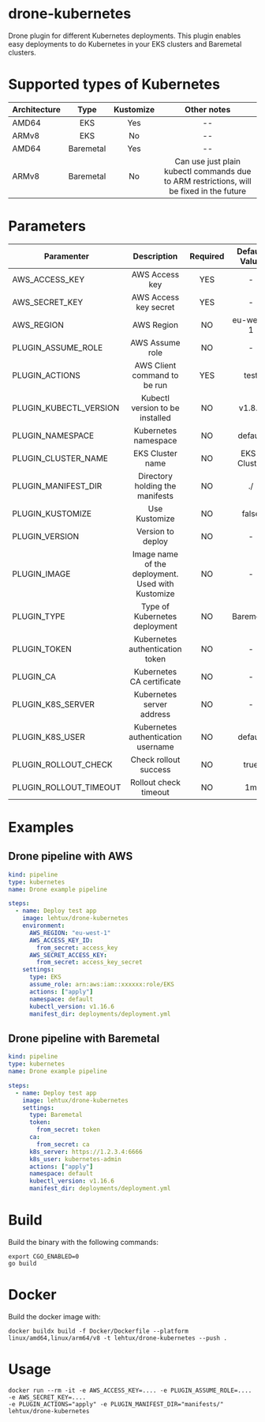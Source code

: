 # drone-kubernetes
Drone plugin for different Kubernetes deployments. 
This plugin enables easy deployments to do Kubernetes in your EKS clusters and Baremetal clusters.

# Supported types of Kubernetes
| Architecture  | Type      | Kustomize | Other notes   |
| ------------  |:----:     |:---------:|:-----------:  |
| AMD64         | EKS       | Yes       | --            |
| ARMv8         | EKS       | No        | --            |
| AMD64         | Baremetal | Yes       | --            |
| ARMv8         | Baremetal | No        | Can use just plain kubectl commands due to ARM restrictions, will be fixed in the future| 

# Parameters
| Paramenter            | Description                   |Required       | Default Value | Allowed Values |
| -------------         |:-------------:                |:-------------:|:-------------:|:-------------: |
| AWS_ACCESS_KEY        | AWS Access key                | YES           | -             | -              |
| AWS_SECRET_KEY        | AWS Access key secret         | YES           | -             | -              |
| AWS_REGION            | AWS Region                    | NO            | eu-west-1     | -              |
| PLUGIN_ASSUME_ROLE    | AWS Assume role               | NO            | -             | Role ARN       |
| PLUGIN_ACTIONS        | AWS Client command to be run  | YES           | test          | apply/delete/diff|
| PLUGIN_KUBECTL_VERSION| Kubectl version to be installed| NO           | v1.8.3        | -              |
| PLUGIN_NAMESPACE      | Kubernetes namespace          | NO            | default       | -              |
| PLUGIN_CLUSTER_NAME   | EKS Cluster name              | NO            | EKS-Cluster   | -              |
| PLUGIN_MANIFEST_DIR   | Directory holding the manifests| NO           | ./            | -              |
| PLUGIN_KUSTOMIZE      | Use Kustomize                 | NO            | false         | true / false   |
| PLUGIN_VERSION        | Version to deploy             | NO            | -             | -              |
| PLUGIN_IMAGE          | Image name of the deployment. Used with Kustomize | NO | -    | -              |
| PLUGIN_TYPE           | Type of Kubernetes deployment | NO            | Baremetal     | EKS / Baremetal|
| PLUGIN_TOKEN          | Kubernetes authentication token| NO           | -             | -              |
| PLUGIN_CA             | Kubernetes CA certificate     | NO            | -             | -              |
| PLUGIN_K8S_SERVER     | Kubernetes server address     | NO            | -             | -              |
| PLUGIN_K8S_USER       | Kubernetes authentication username | NO       | default       | -              |
| PLUGIN_ROLLOUT_CHECK  | Check rollout success         | NO            | true          | true / false   |
| PLUGIN_ROLLOUT_TIMEOUT| Rollout check timeout         | NO            | 1m            | Xs, Xm, Xh ... |

# Examples
## Drone pipeline with AWS
```yaml
kind: pipeline
type: kubernetes
name: Drone example pipeline

steps:
  - name: Deploy test app
    image: lehtux/drone-kubernetes
    environment:
      AWS_REGION: "eu-west-1"
      AWS_ACCESS_KEY_ID:
        from_secret: access_key
      AWS_SECRET_ACCESS_KEY:
        from_secret: access_key_secret
    settings:
      type: EKS
      assume_role: arn:aws:iam::xxxxxx:role/EKS
      actions: ["apply"]
      namespace: default
      kubectl_version: v1.16.6
      manifest_dir: deployments/deployment.yml

```

## Drone pipeline with Baremetal
```yaml
kind: pipeline
type: kubernetes
name: Drone example pipeline

steps:
  - name: Deploy test app
    image: lehtux/drone-kubernetes
    settings:
      type: Baremetal
      token:
        from_secret: token
      ca:
        from_secret: ca
      k8s_server: https://1.2.3.4:6666
      k8s_user: kubernetes-admin
      actions: ["apply"]
      namespace: default
      kubectl_version: v1.16.6
      manifest_dir: deployments/deployment.yml
```

# Build
Build the binary with the following commands:

```shell script
export CGO_ENABLED=0
go build
```

# Docker

Build the docker image with:
```
docker buildx build -f Docker/Dockerfile --platform linux/amd64,linux/arm64/v8 -t lehtux/drone-kubernetes --push .
```

# Usage
```
docker run --rm -it -e AWS_ACCESS_KEY=.... -e PLUGIN_ASSUME_ROLE=.... -e AWS_SECRET_KEY=.... 
-e PLUGIN_ACTIONS="apply" -e PLUGIN_MANIFEST_DIR="manifests/" lehtux/drone-kubernetes
```
